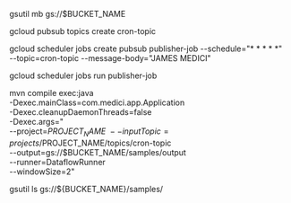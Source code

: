 gsutil mb gs://$BUCKET_NAME


gcloud pubsub topics create cron-topic


gcloud scheduler jobs create pubsub publisher-job --schedule="* * * * *" \
 --topic=cron-topic --message-body="JAMES MEDICI"
 

 gcloud scheduler jobs run publisher-job




mvn compile exec:java \
  -Dexec.mainClass=com.medici.app.Application \
  -Dexec.cleanupDaemonThreads=false \
  -Dexec.args=" \
    --project=$PROJECT_NAME \
    --inputTopic=projects/$PROJECT_NAME/topics/cron-topic \
    --output=gs://$BUCKET_NAME/samples/output \
    --runner=DataflowRunner \
    --windowSize=2"
	
	
gsutil ls gs://${BUCKET_NAME}/samples/
